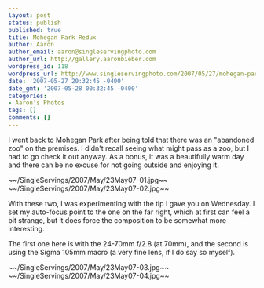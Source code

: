 ```yaml
---
layout: post
status: publish
published: true
title: Mohegan Park Redux
author: Aaron
author_email: aaron@singleservingphoto.com
author_url: http://gallery.aaronbieber.com
wordpress_id: 118
wordpress_url: http://www.singleservingphoto.com/2007/05/27/mohegan-park-redux/
date: '2007-05-27 20:32:45 -0400'
date_gmt: '2007-05-28 00:32:45 -0400'
categories:
- Aaron's Photos
tags: []
comments: []
---
```

I went back to Mohegan Park after being told that there was an
"abandoned zoo" on the premises. I didn't recall seeing what might pass
as a zoo, but I had to go check it out anyway. As a bonus, it was a
beautifully warm day and there can be no excuse for not going outside
and enjoying it.

\~\~/SingleServings/2007/May/23May07-01.jpg\~\~\
 \~\~/SingleServings/2007/May/23May07-02.jpg\~\~

With these two, I was experimenting with the tip I gave you on
Wednesday. I set my auto-focus point to the one on the far right, which
at first can feel a bit strange, but it does force the composition to be
somewhat more interesting.

The first one here is with the 24-70mm f/2.8 (at 70mm), and the second
is using the Sigma 105mm macro (a very fine lens, if I do say so
myself).

\~\~/SingleServings/2007/May/23May07-03.jpg\~\~\
 \~\~/SingleServings/2007/May/23May07-04.jpg\~\~
